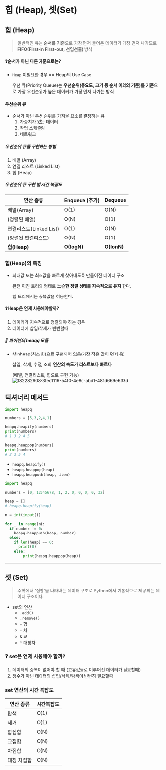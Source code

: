 # 힙 (Heap), 셋(Set)

## 힙 (Heap)

> 일반적인 큐는 **순서를 기준**으로 가장 먼저 들어온 데이터가 가장 먼저 나가므로 **FIFO(First-in First-out, 선입선출)** 방식

#### ❓순서가 아닌 다른 기준으로는?

- `Heap` 이필요한 경우 == Heap의 Use Case

  우선 큐(Priority Queue)는 **우선순위(중요도, 크기 등 순서 이외의 기준)를 기준**으로 가장 우선순위가 높은 데이커가 가장 먼저 나가는 방식

#### 우선순위 큐

- 순서가 아닌 우선 순위를 가져올 요소를 결정하는 큐
  1. 가중치가 있는 데이터
  2. 작업 스케줄링
  3. 네트워크 

##### 우선순위 큐를 구현하는 방법

1. 배열 (Array)
2. 연결 리스트 (Linked List)
3. 힙 (Heap)

##### 우선순위 큐 구현 별 시간 복잡도

| 연산 종류               | Enqueue (추가) | Dequeue     |
| ----------------------- | -------------- | ----------- |
| 배열(Array)             | O(1)           | O(N)        |
| (정렬된 배열)           | O(N)           | O(1)        |
| 연결리스트(Linked List) | O(1)           | O(N)        |
| (정렬된 연결리스트)     | O(N)           | O(1)        |
| **힙(Heap)**            | **O(logN)**    | **O(lonN)** |

### 힙(Heap)의 특징

- 최대값 또는 최소값을 빠르게 찾아내도록 만들어진 데이터 구조

  완전 이진 트리의 형태로 **느슨한 정렬 상태를 지속적으로 유지** 한다.

  힙 트리에서는 중복값을 허용한다.



#### ❓Heap은 언제 사용해야할까?

1. 데이커가 지속적으로 정렬되야 하는 경우
2. 데이터에 삽입/삭제가 빈번할때

##### 🔅 파이썬의 heaqq 모듈

- Minheap(최소 힙)으로 구현되어 있음(가장 작은 값이 먼저 옴)

  삽입, 삭제, 수정, 조회 **연산의 속도가 리스트보다 빠르다**

  (배열, 연결리스트, 힙으로 구현 가능)
![182282908-3fec1116-54f0-4e8d-abd1-481d669e633d](https://user-images.githubusercontent.com/108647801/182338252-942f3762-a68a-4a8f-bf1f-bf33a9c19ce4.jpeg)

## 딕셔너리 메서드

```python
import heapq

numbers = [5,3,2,4,1]

heapq.heapify(numbers)
print(numbers)
# 1 3 2 4 5

heapq.heappop(numbers)
print(numbers)
# 2 3 5 4
```

- `heapq.heapify()`
- `heapq.heappop(heap)`
- `heapq.heappush(heap, item)`

```python
import heapq

numbers = [0, 12345678, 1, 2, 0, 0, 0, 0, 32]

heap = []
# heapq.heapify(heap)

n = int(input())

for _ in range(n):
  if number != 0:
    heapq.heappush(heap, number)
  else:
    if len(heap) == 0:
      print(0)
    else:
    	print(heapq.heappop(heap))
```

---

## 셋 (Set)

> 수학에서 '집합'을 나타내는 데이터 구조로 Python에서 기본적으로 제공되는 데이터 구조이다.

- set의 연산
  - `.add()`
  - `.remove()`
  - `+` 합
  - `-` 차
  - `&` 교
  - `^` 대칭차

### ❓ set은 언제 사용해야 할까?

1. 데이터의 중복이 없어야 할 때 (고유값들로 이루어진 데이터가 필요할때)
2. 정수가 아닌 데이터의 삽입/삭제/탐색이 빈번히 필요할때

### set 연산의 시간 복잡도

| 연산 종류   | 시간복잡도 |
| ----------- | ---------- |
| 탐색        | O(1)       |
| 제거        | O(1)       |
| 합집합      | O(N)       |
| 교집합      | O(N)       |
| 차집합      | O(N)       |
| 대칭 차집합 | O(N)       |



